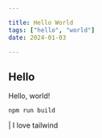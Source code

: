```yaml
---

title: Hello World
tags: ["hello", "world"]
date: 2024-01-03

---
```


## Hello

 Hello, world!

 ```
 npm run build
 ```

 | I love tailwind